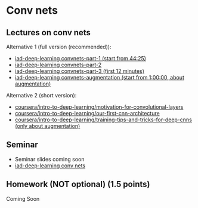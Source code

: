 # Conv nets

## Lectures on conv nets

Alternative 1 (full  version (recommended)):
* [iad-deep-learning convnets-part-1 (start from 44:25)](https://youtu.be/aSTwlPjJfso?list=PLEwK9wdS5g0qa3PIhR6HBDJD_QnrfP8Ei&t=2665)
* [iad-deep-learning convnets-part-2](https://www.youtube.com/watch?v=aSTwlPjJfso&list=PLEwK9wdS5g0qa3PIhR6HBDJD_QnrfP8Ei&index=2)
* [iad-deep-learning convnets-part-3 (first 12 minutes)](https://www.youtube.com/watch?v=4nKWQno1vG8&list=PLEwK9wdS5g0qa3PIhR6HBDJD_QnrfP8Ei&index=11)
* [iad-deep-learning convnets-augmentation (start from 1:00:00, about augmentation)](https://youtu.be/7ljQTZ8HT-A?list=PLEwK9wdS5g0qa3PIhR6HBDJD_QnrfP8Ei&t=3639)


Alternative 2 (short version):
* [coursera/intro-to-deep-learning/motivation-for-convolutional-layers](https://www.coursera.org/learn/intro-to-deep-learning/lecture/YZnOW/motivation-for-convolutional-layers)
* [coursera/intro-to-deep-learning/our-first-cnn-architecture](https://www.coursera.org/learn/intro-to-deep-learning/lecture/9y2lf/our-first-cnn-architecture)
* [coursera/intro-to-deep-learning/training-tips-and-tricks-for-deep-cnns (only about augmentation)](https://www.coursera.org/learn/intro-to-deep-learning/lecture/NGUMO/training-tips-and-tricks-for-deep-cnns)

## Seminar
* Seminar slides coming soon
* [iad-deep-learning conv nets](https://github.com/hse-ds/iad-deep-learning/blob/master/2021/seminars/sem02/sem02_task.ipynb)


## Homework (NOT optional) (1.5 points)
Coming Soon

